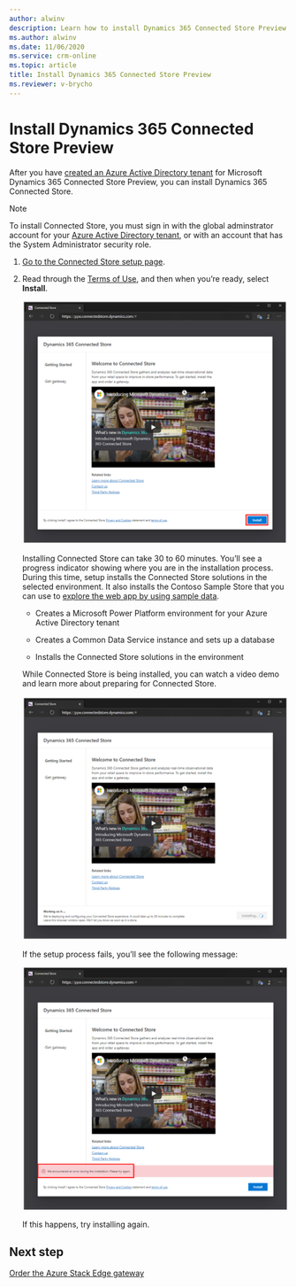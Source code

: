 ```yaml
---
author: alwinv
description: Learn how to install Dynamics 365 Connected Store Preview
ms.author: alwinv
ms.date: 11/06/2020
ms.service: crm-online
ms.topic: article
title: Install Dynamics 365 Connected Store Preview
ms.reviewer: v-brycho
---
```


# Install Dynamics 365 Connected Store Preview

After you have [created an Azure Active Directory tenant](admin-create-new-tenant.md) for Microsoft Dynamics 365 Connected Store Preview, you can 
install Dynamics 365 Connected Store.

>[!NOTE]
>To install Connected Store, you must sign in with the global adminstrator account for your [Azure Active Directory tenant](admin-create-new-tenant.md), or with an account that has the System Administrator security role.

1. [Go to the Connected Store setup page](https://go.microsoft.com/fwlink/?linkid=2128110).

2. Read through the [Terms of Use](https://go.microsoft.com/fwlink/?linkid=2128595), and then when you’re ready, select **Install**.

     ![Install button](media/install-connected-store.PNG "Install button")
    
    Installing Connected Store can take 30 to 60 minutes. You’ll see a progress indicator showing where you are in the installation process. During this time, setup installs the Connected Store solutions in the selected environment. It also installs the Contoso Sample Store that you can use to [explore the web app by using sample data](launch-app.md). 
    
    - Creates a Microsoft Power Platform environment for your Azure Active Directory tenant
    
    - Creates a Common Data Service instance and sets up a database
    
    - Installs the Connected Store solutions in the environment
    
    While Connected Store is being installed, you can watch a video demo and learn more about preparing for Connected Store.
    
    ![Welcome to Connected Store screen with video demo](media/demo-connected-store.PNG "Welcome to Connected Store screen with video demo")
    
    If the setup process fails, you’ll see the following message:
   
    ![Installation failed message](media/install-failed-message.PNG "Installation failed message")
    
    If this happens, try installing again.
    
## Next step

[Order the Azure Stack Edge gateway](admin-request-ase.md)
